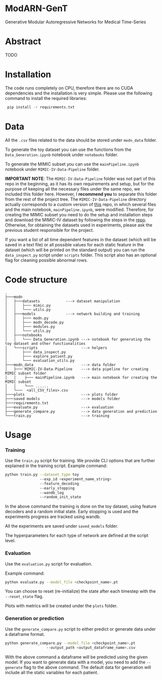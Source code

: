 # ModARN-GenT
Generative Modular Autoregressive Networks for Medical Time-Series

# Abstract
TODO 

# Installation
The code runs completely on CPU, therefore there are no CUDA dependencies and the installation is very simple.
Please use the following command to install the required libraries:
```bash
 pip install -r requirements.txt
```

# Data
All the `.csv` files related to the data should be stored under `modn_data` folder.

To generate the toy dataset you can use the functions from
the `Data_Generation.ipynb` notebook under `notebooks` folder.

To generate the MIMIC subset you can use the `mainPipeline.ipynb` notebook under `MIMIC-IV-Data-Pipeline` folder. 

**IMPORTANT NOTE**: The `MIMIC-IV-Data-Pipeline` folder was not part of this repo in the beginning, as it has its own requirements and setup, but for the purpose of keeping all the necessary files under the same repo,
we included this folder here. However, I **recommend you** to separate this folder from the rest of the project tree.
The `MIMIC-IV-Data-Pipeline` directory actually corresponds to a custom version of [this](https://github.com/healthylaife/MIMIC-IV-Data-Pipeline) repo,
in which several files and the main notebook, `mainPipeline.ipynb`, were modified.
Therefore, for creating the MIMIC subset you need to do the setup and installation steps and
download the MIMIC-IV dataset by following the steps in the [repo](https://github.com/healthylaife/MIMIC-IV-Data-Pipeline).
Otherwise, for obtaining the datasets used in experiments, please ask the previous student responsible for the project.

If you want a list of all time dependent features in the dataset (which will be saved in a text file) or all possible values for each static feature in the dataset (which will be printed on the standard output)
you can run the `data_inspect.py` script under `scripts` folder. This script also has an optional flag for cleaning possible abnormal rows.
# Code structure
```
.
├───modn
│   ├───datasets            ---> dataset manipulation
│   │   ├─── mimic.py
│   │   └─── utils.py
│   ├───models              ---> network building and training
│   │   ├─── modn.py
│   │   ├─── modn_decode.py
│   │   ├─── modules.py
│   │   └─── utils.py
│   ├───notebooks
│   │   └─── Data_Generation.ipynb ---> notebook for generating the toy dataset and other functionalities
│   └───scripts                    ---> helpers
│       ├─── data_inspect.py
│       ├─── explore_patient.py
│       └─── evaluation_utils.py
├───modn_data                      ---> data folder
│   ├─── MIMIC-IV-Data-Pipeline    ---> data pipeline for creating MIMIC subset folder
│   │    ├─── mainPipeline.ipynb   ---> main notebook for creating the MIMIC subset
│   │    └─── ......
│   └───  <all_CSV_files>.csv
├───plots                          ---> plots folder
├───saved models                   ---> models folder
├───requirements.txt                
├───evaluate.py                    ---> evaluation
├───generate_compare.py            ---> data generation and prediction
└───train.py                       ---> training
```

# Usage

### Training
Use the `train.py` script for training. We provide CLI options that are further explained in the training script.
Example command:
```bash
python train.py --dataset_type toy
                --exp_id <experiment_name_string>
                --feature_decoding
                --early_stopping
                --wandb_log
                --random_init_state
```
In the above command the training is done on the toy dataset, using feature decoders and a random initial state.
Early stopping is used and the experiments progress are tracked using wandb.

All the experiments are saved under `saved_models` folder.

The hyperparameters for each type of network are defined at the script level.

### Evaluation

Use the `evaluation.py` script for evaluation. 

Example command:
```bash
python evaluate.py --model_file <checkpoint_name>.pt
```
You can choose to reset (re-initialize) the state after each timestep with the `--reset_state` flag.

Plots with metrics will be created under the `plots` folder.

### Generation or prediction

Use the `generate_compare.py` script to either predict or generate data under a dataframe format.

```bash
python generate_compare.py --model_file <checkpoint_name>.pt
                   --output_path <output_dataframe_name>.csv
```
With the above command a dataframe will be predicted using the given model.
If you want to generate data with a model, you need to add the `--generate` flag to the above command. The default data for generation will include all the static variables for each patient.
